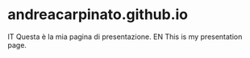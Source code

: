 # andreacarpinato.github.io
IT
Questa è la mia pagina di presentazione.
EN
This is my presentation page.


